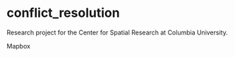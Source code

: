 # conflict_resolution
Research project for the Center for Spatial Research at Columbia University.


Mapbox
